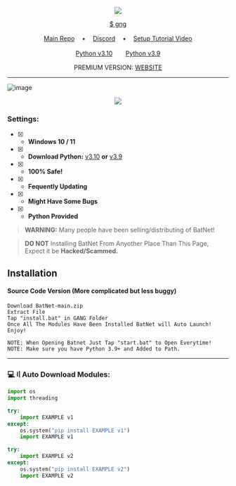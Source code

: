 <p align="center">
<img src="https://img.shields.io/github/languages/top/TT-Tutorials/GANG-Nuker?color=6d00c1&label-style=flat-square" </a>
</p>

<p align="center">
<a href="https://discord.gg/bwnc9AnXyb">$ gng</a>

 
</p>
<p align="center">
<a href="https://github.com/Bufffy2021/BatNet-beta">Main Repo</a> ㅤ•ㅤ
<a href="https://discord.gg/QqSds9fVwR">Discord</a> ㅤ•ㅤ
<a href="https://youtu.be/">Setup Tutorial Video</a>
</p>
</p>
<p align="center">
<a href="https://www.python.org/ftp/python/3.10.5/python-3.10.5-amd64.exe">Python v3.10</a>ㅤㅤ 
<a href="https://www.python.org/ftp/python/3.9.0/python-3.9.0-amd64.exe">Python v3.9</a>
</p>
<p align="center">
PREMIUM VERSION:
<a href="https://deathteam.org/">WEBSITE</a>
</p>
 
---
![image](https://media.discordapp.net/attachments/1081695103468458034/1089729510238326844/image.png)


<p align="center"> 
  <kbd>
<img src="https://media.discordapp.net/attachments/997998908791857213/1000706753308139540/unknown.png"></img>
  </kbd>
</p>

### Settings:
- [x] - **Windows 10 / 11**
- [x] - **Download Python:** [v3.10](https://www.python.org/ftp/python/3.10.5/python-3.10.5-amd64.exe) **or** [v3.9](https://www.python.org/ftp/python/3.9.0/python-3.9.0-amd64.exe)

- [x] - **100% Safe!**
- [x] - **Fequently Updating**
- [x] - **Might Have Some Bugs**
- [x] - **Python Provided**

> **WARNING:** Many people have been selling/distributing of BatNet!

> **DO NOT** Installing BatNet From Anyother Place Than This Page, Expect it be **Hacked/Scammed.**

## Installation

#### Source Code Version (More complicated but less buggy)
```sh-session
Download BatNet-main.zip
Extract File
Tap "install.bat" in GANG Folder
Once All The Modules Have Been Installed BatNet will Auto Launch!
Enjoy!

NOTE: When Opening Batnet Just Tap "start.bat" to Open Everytime!
NOTE: Make sure you have Python 3.9+ and Added to Path.
```

---

### <a id="code-example"></a>💻〢Auto Download Modules:

```py
import os 
import threading

try:
    import EXAMPLE v1
except:
    os.system("pip install EXAMPLE v1")
    import EXAMPLE v1

try:
    import EXAMPLE v2
except:
    os.system("pip install EXAMPLE v2")
    import EXAMPLE v2
```

